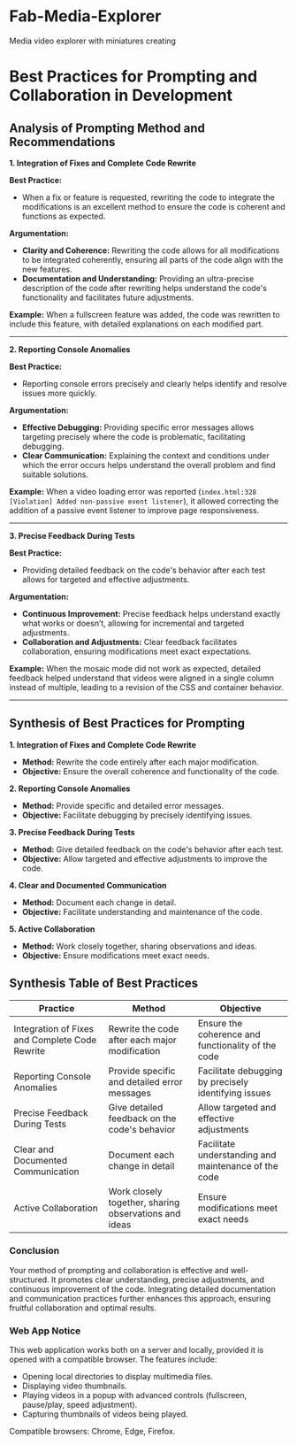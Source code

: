 # Fab-Media-Explorer
 Media video explorer with miniatures creating

 # Best Practices for Prompting and Collaboration in Development

## Analysis of Prompting Method and Recommendations

**1. Integration of Fixes and Complete Code Rewrite**

**Best Practice:**
- When a fix or feature is requested, rewriting the code to integrate the modifications is an excellent method to ensure the code is coherent and functions as expected.

**Argumentation:**
- **Clarity and Coherence:** Rewriting the code allows for all modifications to be integrated coherently, ensuring all parts of the code align with the new features.
- **Documentation and Understanding:** Providing an ultra-precise description of the code after rewriting helps understand the code's functionality and facilitates future adjustments.

**Example:**
When a fullscreen feature was added, the code was rewritten to include this feature, with detailed explanations on each modified part.

---

**2. Reporting Console Anomalies**

**Best Practice:**
- Reporting console errors precisely and clearly helps identify and resolve issues more quickly.

**Argumentation:**
- **Effective Debugging:** Providing specific error messages allows targeting precisely where the code is problematic, facilitating debugging.
- **Clear Communication:** Explaining the context and conditions under which the error occurs helps understand the overall problem and find suitable solutions.

**Example:**
When a video loading error was reported (`index.html:328 [Violation] Added non-passive event listener`), it allowed correcting the addition of a passive event listener to improve page responsiveness.

---

**3. Precise Feedback During Tests**

**Best Practice:**
- Providing detailed feedback on the code's behavior after each test allows for targeted and effective adjustments.

**Argumentation:**
- **Continuous Improvement:** Precise feedback helps understand exactly what works or doesn’t, allowing for incremental and targeted adjustments.
- **Collaboration and Adjustments:** Clear feedback facilitates collaboration, ensuring modifications meet exact expectations.

**Example:**
When the mosaic mode did not work as expected, detailed feedback helped understand that videos were aligned in a single column instead of multiple, leading to a revision of the CSS and container behavior.

---

## Synthesis of Best Practices for Prompting

**1. Integration of Fixes and Complete Code Rewrite**
- **Method:** Rewrite the code entirely after each major modification.
- **Objective:** Ensure the overall coherence and functionality of the code.

**2. Reporting Console Anomalies**
- **Method:** Provide specific and detailed error messages.
- **Objective:** Facilitate debugging by precisely identifying issues.

**3. Precise Feedback During Tests**
- **Method:** Give detailed feedback on the code's behavior after each test.
- **Objective:** Allow targeted and effective adjustments to improve the code.

**4. Clear and Documented Communication**
- **Method:** Document each change in detail.
- **Objective:** Facilitate understanding and maintenance of the code.

**5. Active Collaboration**
- **Method:** Work closely together, sharing observations and ideas.
- **Objective:** Ensure modifications meet exact needs.

## Synthesis Table of Best Practices

| Practice                            | Method                                                      | Objective                                            |
|-------------------------------------|--------------------------------------------------------------|----------------------------------------------------|
| Integration of Fixes and Complete Code Rewrite | Rewrite the code after each major modification            | Ensure the coherence and functionality of the code  |
| Reporting Console Anomalies | Provide specific and detailed error messages        | Facilitate debugging by precisely identifying issues |
| Precise Feedback During Tests      | Give detailed feedback on the code's behavior      | Allow targeted and effective adjustments      |
| Clear and Documented Communication  | Document each change in detail             | Facilitate understanding and maintenance of the code |
| Active Collaboration                | Work closely together, sharing observations and ideas | Ensure modifications meet exact needs |

### Conclusion

Your method of prompting and collaboration is effective and well-structured. It promotes clear understanding, precise adjustments, and continuous improvement of the code. Integrating detailed documentation and communication practices further enhances this approach, ensuring fruitful collaboration and optimal results.

### Web App Notice

This web application works both on a server and locally, provided it is opened with a compatible browser. The features include:

- Opening local directories to display multimedia files.
- Displaying video thumbnails.
- Playing videos in a popup with advanced controls (fullscreen, pause/play, speed adjustment).
- Capturing thumbnails of videos being played.

Compatible browsers: Chrome, Edge, Firefox.

